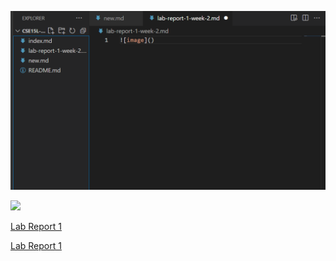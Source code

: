 ![image](screenshot.png)

<img src = “hahaha.jpg” width = “400” height = “300”>


[Lab Report 1](lab-report-1-week-2.md)


[Lab Report 1](https://yug030.github.io/cse15l-lab-reports/lab-report-1-week-2.html)